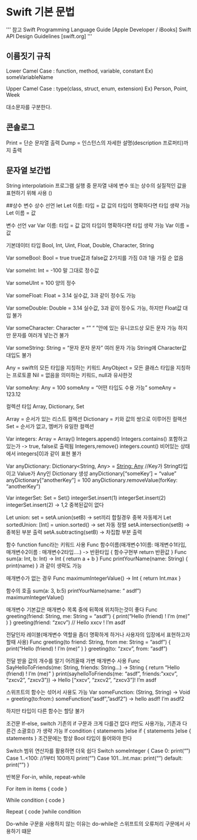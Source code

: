 # Swift 기본 문법
'''
참고
Swift Programming Language Guide [Apple Developer / iBooks]
Swift API Design Guidelines [swift.org]
'''

## 이름짓기 규칙
Lower Camel Case : function, method, variable, constant
Ex) someVariableName

Upper Camel Case : type(class, struct, enum, extension)
Ex) Person, Point, Week

대소문자를 구분한다.

## 콘솔로그
Print = 단순 문자열 출력
Dump =  인스턴스의 자세한 설명(description 프로퍼티)까지 출력

## 문자열 보간법
String interpolatioin
프로그램 실행 중 문자열 내에 변수 또는 상수의 실질적인 값을 표현하기 위해 사용
\()

##상수 변수
상수 선언 let
Let 이름: 타입 = 값
값의 타입이 명확하다면 타입 생략 가능
Let 이름 = 값

변수 선언 var
Var 이름: 타입 = 값
값의 타입이 명확하다면 타입 생략 가능
Var 이름 = 값

기본데이터 타입
Bool, Int, Uint, Float, Double, Character, String

Var someBool: Bool = true
true값과 false값 2가지를 가짐
0과 1을 가질 순 없음

Var someInt: Int = -100
말 그대로 정수값

Var someUInt = 100
양의 정수

Var someFloat: Float = 3.14
실수값, 3과 같이 정수도 가능

Var someDouble: Double = 3.14
실수값, 3과 같이 정수도 가능, 하지만 Float값 대입 불가

Var someCharacter: Character = “”
“  ”안에 있는 유니코드상 모든 문자 가능
하지만 문자를 여러개 넣는건 불가

Var someString: String = “문자 문자 문자”
여러 문자 가능
String에 Character값 대입도 불가

Any = swift의 모든 타입을 지칭하는 키워드
AnyObject = 모든 클래스 타입을 지칭하는 프로토콜
Nil = 없음을 의미하는 키워드, null과 유사한것

Var someAny: Any = 100
someAny = “어떤 타입도 수용 가능”
someAny = 123.12

컬렉션 타입
Array, Dictionary, Set

Array = 순서가 있는 리스트 컬렉션
Dictionary = 키와 값의 쌍으로 이루어진 컬렉션
Set = 순서가 없고, 멤버가 유일한 컬렉션

Var integers: Array<Int> = Array<Int>()
Integers.append()
Integers.contains() 포함하고 있는가 -> true, false로 출력됨
Integers,remove()
integers.count()
비어있는 상태에서 integers[0]과 같이 표현 불가

Var anyDictionary: Dictionary<String, Any> = [String: Any]()
//Key가 String타입이고 Value가 Any인 Dictionary 생성
anyDictionary[“someKey’] = “value”
anyDictionary[“anotherKey”] = 100
anyDictionary.removeValue(forKey: “anotherKey”)

Var integerSet: Set<Int> = Set<Int>()
integerSet.insert(1)
integerSet.insert(2)
integerSet.insert(2)
-> 1,2 중복된값이 없다

Let union: set<Int> = setA.union(setB) -> set끼리 합칠경우 중복 자동제거
Let sortedUnion: [Int] = union.sorted() -> set 자동 정렬
setA.intersection(setB) -> 중복된 부분 출력
setA.subtracting(setB) -> 차집합 부분 출력

함수 function
func라는 키워드 사용
Func 함수이름(매개변수1이름: 매개변수1타입, 매개변수2이름 : 매개변수2타입….) -> 반환타입 {
	함수구현부
	return 반환값
}
Func sum(a: Int, b: Int) -> Int {
	return a + b
}
Func printYourName(name: String) {
	print(name)
}
과 같이 생략도 가능
 
매개변수가 없는 경우
Func maximumIntegerValue() -> Int {
	return Int.max
}

함수의 호출
sum(a: 3, b:5)
printYourName(name: “ asdf”)
maximumIntegerValue() 

매개변수 기본값은 매개변수 목록 중에 뒤쪽에 위치하는것이 좋다
Func greeting(friend: String, me: String = “asdf”) {
	print(“Hello \(friend) ! I’m \(me)” )
}
greeting(friend: “zxcv”) // Hello xxcv ! I’m asdf

전달인자 레이블(매개변수 역할을 좀더 명확하게 하거나 사용자의 입장에서 표현하고자 할때 사용)
Func greeting(to friend: String, from me: String = “asdf”) {
	print(“Hello \(friend) ! I’m \(me)” )
}
greeting(to: “zxcv”, from: “asdf”)

전달 받을 값의 개수를 알기 어려울때 가변 매개변수 사용
Func SayHelloToFriends(me: String, friends: String…) -> String {
	return “Hello \(friend) ! I’m \(me)” 
}
print(sayhelloToFriends(me: “asdf”, friends:”xxcv”, “zxcv2”, “zxcv3”))
-> Hello [“xxcv”, “zxcv2”, “zxcv3”]! I’m asdf

스위프트의 함수는 섞어서 사용도 가능
Var someFunction: (String, String) -> Void = greeting(to:from:)
someFunction(“asdf”,”asdf2”) -> hello asdf! I’m asdf2

하지만 타입이 다른 함수는 할당 불가


조건문
If-else, switch
기존의 if 구문과 크게 다를건 없다
if만도 사용가능, 기존과 다른건 소괄호() 가 생략 가능
If condition {
	statements
}else if {
	statements
}else {
	statements
}
조건문에는 항상 Bool 타입이 들어와야 한다

Switch
범위 연산자를 활용하면 더욱 쉽다
Switch someInteger {
Case 0:
	print(“”)
Case 1..<100: //1부터 100까지 
	print(“”)
Case 101…Int.max:
	print(“”)
default:
	print(“”)
}


반복문
For-in, while, repeat-while

For item in items {
	code
}

While condition {
	code
}

Repeat {
	code
}while condition

Do-while 구문을 사용하지 않는 이유는 do-while은 스위프트의 오류처리 구문에서 사용하기 떄문

